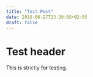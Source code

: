 ```yaml
---
title: "Test Post"
date: 2018-06-27T23:30:08+02:00
draft: false
---
```


# Test header
This is strictly for testing.
